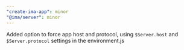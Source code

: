 ```yaml
---
"create-ima-app": minor
"@ima/server": minor
---
```


Added option to force app host and protocol, using `$Server.host` and `$Server.protocol` settings in the environment.js
